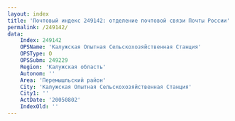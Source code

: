 ```yaml
---
layout: index
title: 'Почтовый индекс 249142: отделение почтовой связи Почты России'
permalink: /249142/
data:
    Index: 249142
    OPSName: 'Калужская Опытная Сельскохозяйственная Станция'
    OPSType: О
    OPSSubm: 249229
    Region: 'Калужская область'
    Autonom: ''
    Area: 'Перемышльский район'
    City: 'Калужская Опытная Сельскохозяйственная Станция'
    City1: ''
    ActDate: '20050802'
    IndexOld: ''
---
```

